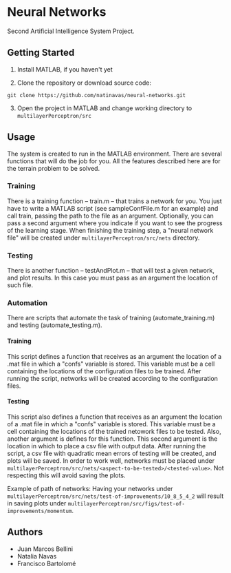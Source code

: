 # Neural Networks
Second Artificial Intelligence System Project.

## Getting Started

1. Install MATLAB, if you haven't yet

2. Clone the repository or download source code:
```
git clone https://github.com/natinavas/neural-networks.git
```
3. Open the project in MATLAB and change working directory to ```multilayerPerceptron/src```

## Usage
The system is created to run in the MATLAB environment. There are several functions that will do the job for you.
All the features described here are for the terrain problem to be solved.

### Training
There is a training function – train.m – that trains a network for you. You just have to write a MATLAB script (see sampleConfFile.m for an example) and call train, passing the path to the file as an argument. Optionally, you can pass a second argument where you indicate if you want to see the progress of the learning stage.
When finishing the training step, a "neural network file" will be created under ```multilayerPerceptron/src/nets``` directory.

### Testing
There is another function – testAndPlot.m – that will test a given network, and plot results. In this case you must pass as an argument the location of such file.

### Automation
There are scripts that automate the task of training (automate_training.m) and testing (automate_testing.m).

#### Training
This script defines a function that receives as an argument the location of a .mat file in which a "confs" variable is stored. This variable must be a cell containing the locations of the configuration files to be trained.
After running the script, networks will be created according to the configuration files.

#### Testing
This script also defines a function that receives as an argument the location of a .mat file in which a "confs" variable is stored. This variable must be a cell containing the locations of the trained netowork files to be tested. Also, another argument is defines for this function. This second argument is the location in which to place a csv file with output data.
After running the script, a csv file with quadratic mean errors of testing will be created, and plots will be saved.
In order to work well, networks must be placed under ```multilayerPerceptron/src/nets/<aspect-to-be-tested>/<tested-value>```. Not respecting this will avoid saving the plots.

Example of path of networks:
Having your networks under ```multilayerPerceptron/src/nets/test-of-improvements/10_8_5_4_2``` will result in saving plots under ```multilayerPerceptron/src/figs/test-of-improvements/momentum```.


## Authors
* Juan Marcos Bellini
* Natalia Navas
* Francisco Bartolomé